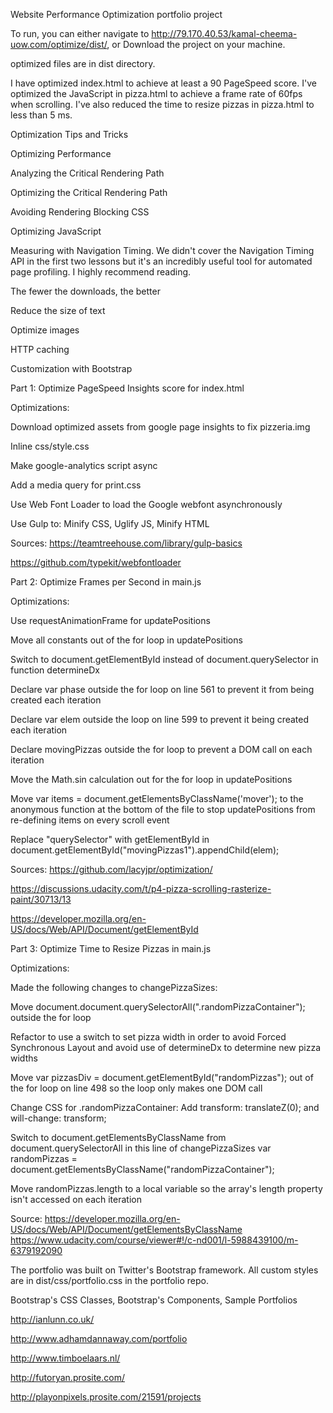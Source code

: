 Website Performance Optimization portfolio project

To run, you can either navigate to http://79.170.40.53/kamal-cheema-uow.com/optimize/dist/, or Download the project on your machine.

optimized files are in dist directory.

I have optimized index.html to achieve at least a 90 PageSpeed score. I've optimized the JavaScript in pizza.html to achieve a frame rate of 60fps when scrolling. I've also reduced the time to resize pizzas in pizza.html to less than 5 ms.

Optimization Tips and Tricks

Optimizing Performance

Analyzing the Critical Rendering Path

Optimizing the Critical Rendering Path

Avoiding Rendering Blocking CSS

Optimizing JavaScript

Measuring with Navigation Timing. We didn't cover the Navigation Timing API in the first two lessons but it's an incredibly useful tool for automated page profiling. I highly recommend reading.

The fewer the downloads, the better

Reduce the size of text

Optimize images

HTTP caching

Customization with Bootstrap



Part 1: Optimize PageSpeed Insights score for index.html

Optimizations:

Download optimized assets from google page insights to fix pizzeria.img

Inline css/style.css

Make google-analytics script async

Add a media query for print.css

Use Web Font Loader to load the Google webfont asynchronously

Use Gulp to:
Minify CSS,
Uglify JS,
Minify HTML

Sources: https://teamtreehouse.com/library/gulp-basics

https://github.com/typekit/webfontloader

Part 2: Optimize Frames per Second in main.js

Optimizations:

Use requestAnimationFrame for updatePositions

Move all constants out of the for loop in updatePositions

Switch to document.getElementById instead of document.querySelector in function determineDx

Declare var phase outside the for loop on line 561 to prevent it from being created each iteration

Declare var elem outside the loop on line 599 to prevent it being created each iteration

Declare movingPizzas outside the for loop to prevent a DOM call on each iteration

Move the Math.sin calculation out for the for loop in updatePositions

Move var items = document.getElementsByClassName('mover'); to the anonymous function at the bottom of the file to stop updatePositions from re-defining items on every scroll event

Replace "querySelector" with getElementById in document.getElementById("movingPizzas1").appendChild(elem);

Sources: https://github.com/lacyjpr/optimization/

https://discussions.udacity.com/t/p4-pizza-scrolling-rasterize-paint/30713/13

https://developer.mozilla.org/en-US/docs/Web/API/Document/getElementById

Part 3: Optimize Time to Resize Pizzas in main.js

Optimizations:

Made the following changes to changePizzaSizes:

Move document.document.querySelectorAll(".randomPizzaContainer"); outside the for loop

Refactor to use a switch to set pizza width in order to avoid Forced Synchronous Layout and avoid use of determineDx to determine new pizza widths

Move var pizzasDiv = document.getElementById("randomPizzas"); out of the for loop on line 498 so the loop only makes one DOM call

Change CSS for .randomPizzaContainer: Add transform: translateZ(0); and will-change: transform;

Switch to document.getElementsByClassName from document.querySelectorAll in this line of changePizzaSizes var randomPizzas = document.getElementsByClassName("randomPizzaContainer");

Move randomPizzas.length to a local variable so the array's length property isn't accessed on each iteration

Source: https://developer.mozilla.org/en-US/docs/Web/API/Document/getElementsByClassName https://www.udacity.com/course/viewer#!/c-nd001/l-5988439100/m-6379192090

The portfolio was built on Twitter's Bootstrap framework. All custom styles are in dist/css/portfolio.css in the portfolio repo.

Bootstrap's CSS Classes,
Bootstrap's Components,
Sample Portfolios




http://ianlunn.co.uk/

http://www.adhamdannaway.com/portfolio

http://www.timboelaars.nl/

http://futoryan.prosite.com/

http://playonpixels.prosite.com/21591/projects
